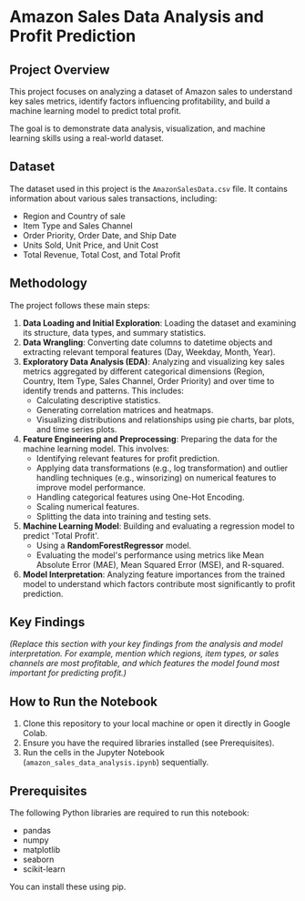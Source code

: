 # Amazon Sales Data Analysis and Profit Prediction

## Project Overview

This project focuses on analyzing a dataset of Amazon sales to understand key sales metrics, identify factors influencing profitability, and build a machine learning model to predict total profit.

The goal is to demonstrate data analysis, visualization, and machine learning skills using a real-world dataset.

## Dataset

The dataset used in this project is the `AmazonSalesData.csv` file. It contains information about various sales transactions, including:

- Region and Country of sale
- Item Type and Sales Channel
- Order Priority, Order Date, and Ship Date
- Units Sold, Unit Price, and Unit Cost
- Total Revenue, Total Cost, and Total Profit

## Methodology

The project follows these main steps:

1.  **Data Loading and Initial Exploration**: Loading the dataset and examining its structure, data types, and summary statistics.
2.  **Data Wrangling**: Converting date columns to datetime objects and extracting relevant temporal features (Day, Weekday, Month, Year).
3.  **Exploratory Data Analysis (EDA)**: Analyzing and visualizing key sales metrics aggregated by different categorical dimensions (Region, Country, Item Type, Sales Channel, Order Priority) and over time to identify trends and patterns. This includes:
    *   Calculating descriptive statistics.
    *   Generating correlation matrices and heatmaps.
    *   Visualizing distributions and relationships using pie charts, bar plots, and time series plots.
4.  **Feature Engineering and Preprocessing**: Preparing the data for the machine learning model. This involves:
    *   Identifying relevant features for profit prediction.
    *   Applying data transformations (e.g., log transformation) and outlier handling techniques (e.g., winsorizing) on numerical features to improve model performance.
    *   Handling categorical features using One-Hot Encoding.
    *   Scaling numerical features.
    *   Splitting the data into training and testing sets.
5.  **Machine Learning Model**: Building and evaluating a regression model to predict 'Total Profit'.
    *   Using a **RandomForestRegressor** model.
    *   Evaluating the model's performance using metrics like Mean Absolute Error (MAE), Mean Squared Error (MSE), and R-squared.
6.  **Model Interpretation**: Analyzing feature importances from the trained model to understand which factors contribute most significantly to profit prediction.

## Key Findings

*(Replace this section with your key findings from the analysis and model interpretation. For example, mention which regions, item types, or sales channels are most profitable, and which features the model found most important for predicting profit.)*

## How to Run the Notebook

1.  Clone this repository to your local machine or open it directly in Google Colab.
2.  Ensure you have the required libraries installed (see Prerequisites).
3.  Run the cells in the Jupyter Notebook (`amazon_sales_data_analysis.ipynb`) sequentially.

## Prerequisites

The following Python libraries are required to run this notebook:

-   pandas
-   numpy
-   matplotlib
-   seaborn
-   scikit-learn

You can install these using pip.
